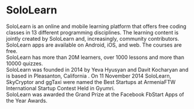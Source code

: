 # SoloLearn
SoloLearn is an online and mobile learning platform that offers free coding classes in 13 different programming disciplines. 
The learning content is jointly created by SoloLearn and, increasingly, community contributors.  
SoloLearn apps are available on Android, iOS, and web.  The courses are free.  
SoloLearn has more than 20M learners, over 1000 lessons and more than 10000 quizzes.  
SoloLearn was founded in 2014 by Yeva Hyusyan and Davit Kocharyan and is based in Pleasanton, California  . 
On 11 November 2014 SoloLearn, SkyCryptor and ggTaxi were named the Best Startups at ArmeniaFTW International Startup Contest Held in Gyumri.  
SoloLearn was awarded the Grand Prize at the Facebook FbStart Apps of the Year Awards.
